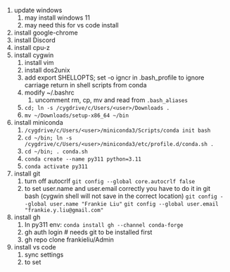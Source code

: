 
1. update windows
   1. may install windows 11
   1. may need this for vs code install
1. install google-chrome
1. install Discord
1. install cpu-z
1. install cygwin
   1. install vim
   1. install dos2unix
   1. add export SHELLOPTS; set -o igncr in .bash_profile
      to ignore carriage return in shell scripts from conda
   1. modify ~/.bashrc
      1. uncomment rm, cp, mv and read from `.bash_aliases`
   1. `cd; ln -s /cygdrive/c/Users/<user>/Downloads .`
   1. `mv ~/Downloads/setup-x86_64 ~/bin`
1. install miniconda
   1. `/cygdrive/c/Users/<user>/miniconda3/Scripts/conda init bash`
   1. `cd ~/bin; ln -s /cygdrive/c/Users/<user>/miniconda3/etc/profile.d/conda.sh .`
   1. `cd ~/bin; . conda.sh`
   1. `conda create --name py311 python=3.11`
   1. `conda activate py311`
1. install git
   1. turn off autocrlf
      `git config --global core.autocrlf false`
   1. to set user.name and user.email correctly you have to do it
      in git bash (cygwin shell will not save in the correct location)
      `git config --global user.name "Frankie Liu"`
      `git config --global user.email "frankie.y.liu@gmail.com"`
1. install gh
   1. In py311 env:
      `conda install gh --channel conda-forge` 
   1. gh auth login # needs git to be installed first
   1. gh repo clone frankieliu/Admin
1. install vs code
   1. sync settings
   1. to set
